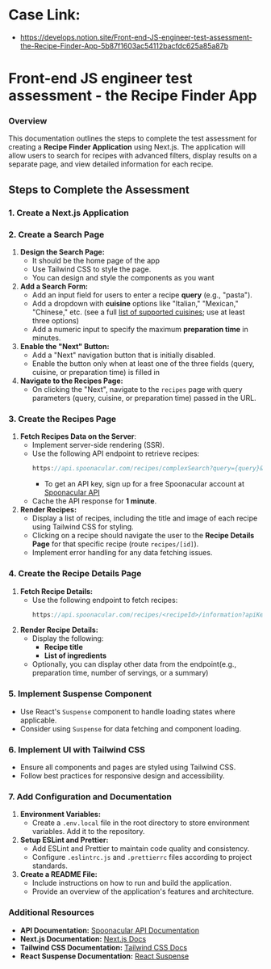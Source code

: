 # Case Link:

- https://develops.notion.site/Front-end-JS-engineer-test-assessment-the-Recipe-Finder-App-5b87f1603ac54112bacfdc625a85a87b

# Front-end JS engineer test assessment - the Recipe Finder App

### Overview

This documentation outlines the steps to complete the test assessment for creating a **Recipe Finder Application** using Next.js. The application will allow users to search for recipes with advanced filters, display results on a separate page, and view detailed information for each recipe.

## Steps to Complete the Assessment

### 1. Create a Next.js Application

### 2. Create a Search Page

1. **Design the Search Page:**
   - It should be the home page of the app
   - Use Tailwind CSS to style the page.
   - You can design and style the components as you want
2. **Add a Search Form:**
   - Add an input field for users to enter a recipe **query** (e.g., "pasta").
   - Add a dropdown with **cuisine** options like "Italian," "Mexican," "Chinese," etc. (see a full [list of supported cuisines](https://spoonacular.com/food-api/docs#Cuisines); use at least three options)
   - Add a numeric input to specify the maximum **preparation time** in minutes.
3. **Enable the "Next" Button:**
   - Add a "Next" navigation button that is initially disabled.
   - Enable the button only when at least one of the three fields (query, cuisine, or preparation time) is filled in
4. **Navigate to the Recipes Page:**
   - On clicking the "Next", navigate to the `recipes` page with query parameters (query, cuisine, or preparation time) passed in the URL.

### 3. Create the Recipes Page

1. **Fetch Recipes Data on the Server**:
   - Implement server-side rendering (SSR).
   - Use the following API endpoint to retrieve recipes:
     ```jsx
     https://api.spoonacular.com/recipes/complexSearch?query={query}&cuisine={cuisine}&maxReadyTime={maxReadyTime}&apiKey=YOUR_API_KEY
     ```
     - To get an API key, sign up for a free Spoonacular account at [Spoonacular API](https://spoonacular.com/food-api/docs#Authentication)
   - Cache the API response for **1 minute**.
2. **Render Recipes:**
   - Display a list of recipes, including the title and image of each recipe using Tailwind CSS for styling.
   - Clicking on a recipe should navigate the user to the **Recipe Details Page** for that specific recipe (route `recipes/[id]`).
   - Implement error handling for any data fetching issues.

### 4. Create the Recipe Details Page

1. **Fetch Recipe Details:**
   - Use the following endpoint to fetch recipes:
     ```jsx
     https://api.spoonacular.com/recipes/<recipeId>/information?apiKey=YOUR_API_KEY
     ```
2. **Render Recipe Details:**
   - Display the following:
     - **Recipe title**
     - **List of ingredients**
   - Optionally, you can display other data from the endpoint(e.g., preparation time, number of servings, or a summary)

### 5. Implement Suspense Component

- Use React's `Suspense` component to handle loading states where applicable.
- Consider using `Suspense` for data fetching and component loading.

### 6. Implement UI with Tailwind CSS

- Ensure all components and pages are styled using Tailwind CSS.
- Follow best practices for responsive design and accessibility.

### 7. Add Configuration and Documentation

1. **Environment Variables:**
   - Create a `.env.local` file in the root directory to store environment variables. Add it to the repository.
2. **Setup ESLint and Prettier:**
   - Add ESLint and Prettier to maintain code quality and consistency.
   - Configure `.eslintrc.js` and `.prettierrc` files according to project standards.
3. **Create a README File:**
   - Include instructions on how to run and build the application.
   - Provide an overview of the application's features and architecture.

### Additional Resources

- **API Documentation:** [Spoonacular API Documentation](https://spoonacular.com/food-api/docs)
- **Next.js Documentation:** [Next.js Docs](https://nextjs.org/docs)
- **Tailwind CSS Documentation:** [Tailwind CSS Docs](https://tailwindcss.com/docs)
- **React Suspense Documentation:** [React Suspense](https://react.dev/reference/react/Suspense)
